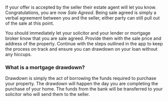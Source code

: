 If your offer is accepted by the seller their estate agent will let you know. Congratulations, you are now *Sale Agreed*. 
 Being sale agreed is simply a verbal agreement between you and the seller, either party can still pull out of the sale at this point.
 
You should immediately let your solicitor and your lender or mortgage broker know that you are sale agreed. Provide them with the 
 sale price and address of the property. Continue with the steps outlined in the app to keep the process on track and ensure
 you can drawdown on your loan without any hiccups.
 

### What is a mortgage drawdown?

Drawdown is simply the act of borrowing the funds required to purchase your property. 
 The drawdown will happen the day you are completing the purchase of your home. 
 The funds from the bank will be transferred to your solicitor who will send them to the seller. 
 